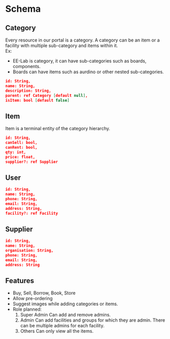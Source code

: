 # Schema

## Category

Every resource in our portal is a category. A category can be an item or a facility with multiple sub-category and items
within it.   
Ex:

- EE-Lab is category, it can have sub-categories such as boards, components.
- Boards can have items such as aurdino or other nested sub-categories.

```json
id: String,
name: String,
description: String,
parent: ref Category [default null],
isItem: bool [default false]
```

## Item

Item is a terminal entity of the category hierarchy.

```json
id: String,
canSell: bool,
canRent: bool,
qty: int,
price: float,
supplier?: ref Supplier
```

## User

```json
id: String,
name: String,
phone: String,
email: String,
address: String,
facility?: ref Facility
```

## Supplier

```json
id: String,
name: String,
organisation: String,
phone: String,
email: String,
address: String
```

## Features

- Buy, Sell, Borrow, Book, Store
- Allow pre-ordering
- Suggest images while adding categories or items.
- Role planned:
    1. Super Admin Can add and remove admins.
    2. Admin Can add facilities and groups for which they are admin. There can be multiple admins for each facility.
    3. Others Can only view all the items.
